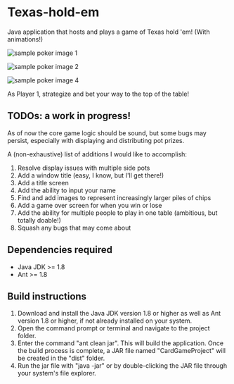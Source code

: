 # Texas-hold-em

Java application that hosts and plays a game of Texas hold 'em! (With animations!)

![sample poker image 1](https://github.com/TNT670/Texas-hold-em/sample_images/sample-1.PNG)

![sample poker image 2](https://github.com/TNT670/Texas-hold-em/sample_images/sample-2.PNG)

![sample poker image 4](https://github.com/TNT670/Texas-hold-em/sample_images/sample-4.PNG)

As Player 1, strategize and bet your way to the top of the table!

## TODOs: a work in progress!

As of now the core game logic should be sound, but some bugs may persist, especially with displaying and distributing pot prizes.

A (non-exhaustive) list of additions I would like to accomplish:

1. Resolve display issues with multiple side pots
2. Add a window title (easy, I know, but I'll get there!)
3. Add a title screen
4. Add the ability to input your name
5. Find and add images to represent increasingly larger piles of chips
6. Add a game over screen for when you win or lose
7. Add the ability for multiple people to play in one table (ambitious, but totally doable!)
8. Squash any bugs that may come about

## Dependencies required

- Java JDK >= 1.8
- Ant >= 1.8

## Build instructions

1. Download and install the Java JDK version 1.8 or higher as well as Ant version 1.8 or higher, if not already installed on your system.
2. Open the command prompt or terminal and navigate to the project folder.
3. Enter the command "ant clean jar". This will build the application. Once the build process is complete, a JAR file named "CardGameProject" will be created in the "dist" folder.
4. Run the jar file with "java -jar" or by double-clicking the JAR file through your system's file explorer.
